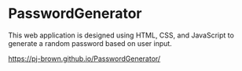 # PasswordGenerator

This web application is designed using HTML, CSS, and JavaScript to generate a random password based on user input.

https://pj-brown.github.io/PasswordGenerator/
